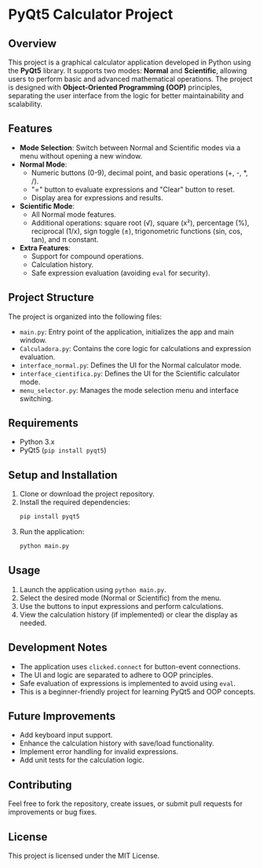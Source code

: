 # PyQt5 Calculator Project

## Overview
This project is a graphical calculator application developed in Python using the **PyQt5** library. It supports two modes: **Normal** and **Scientific**, allowing users to perform basic and advanced mathematical operations. The project is designed with **Object-Oriented Programming (OOP)** principles, separating the user interface from the logic for better maintainability and scalability.

## Features
- **Mode Selection**: Switch between Normal and Scientific modes via a menu without opening a new window.
- **Normal Mode**:
  - Numeric buttons (0-9), decimal point, and basic operations (+, -, *, /).
  - "=" button to evaluate expressions and "Clear" button to reset.
  - Display area for expressions and results.
- **Scientific Mode**:
  - All Normal mode features.
  - Additional operations: square root (√), square (x²), percentage (%), reciprocal (1/x), sign toggle (±), trigonometric functions (sin, cos, tan), and π constant.
- **Extra Features**:
  - Support for compound operations.
  - Calculation history.
  - Safe expression evaluation (avoiding `eval` for security).

## Project Structure
The project is organized into the following files:
- `main.py`: Entry point of the application, initializes the app and main window.
- `Calculadora.py`: Contains the core logic for calculations and expression evaluation.
- `interface_normal.py`: Defines the UI for the Normal calculator mode.
- `interface_cientifica.py`: Defines the UI for the Scientific calculator mode.
- `menu_selector.py`: Manages the mode selection menu and interface switching.

## Requirements
- Python 3.x
- PyQt5 (`pip install pyqt5`)

## Setup and Installation
1. Clone or download the project repository.
2. Install the required dependencies:
   ```bash
   pip install pyqt5
   ```
3. Run the application:
   ```bash
   python main.py
   ```

## Usage
1. Launch the application using `python main.py`.
2. Select the desired mode (Normal or Scientific) from the menu.
3. Use the buttons to input expressions and perform calculations.
4. View the calculation history (if implemented) or clear the display as needed.

## Development Notes
- The application uses `clicked.connect` for button-event connections.
- The UI and logic are separated to adhere to OOP principles.
- Safe evaluation of expressions is implemented to avoid using `eval`.
- This is a beginner-friendly project for learning PyQt5 and OOP concepts.

## Future Improvements
- Add keyboard input support.
- Enhance the calculation history with save/load functionality.
- Implement error handling for invalid expressions.
- Add unit tests for the calculation logic.

## Contributing
Feel free to fork the repository, create issues, or submit pull requests for improvements or bug fixes.

## License
This project is licensed under the MIT License.